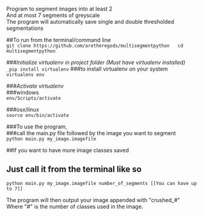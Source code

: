 Program to segment images into at least 2  
And at most 7 segments of greyscale  
The program will automatically save single and double thresholded segmentations  

##To run from the terminal/command line  
`git clone https://github.com/aretheregods/multisegmentpython  
cd multisegmentpython`  
  
###_Initialize virtualenv in project folder (Must have virtualenv installed)_  
`_pip install virtualenv` ###to install virtualenv on your system  
`virtualenv env`  
  
###_Activate virtualenv_  
###windows  
`env/Scripts/activate`  
  
###osx/linux  
`source env/bin/activate`  
  
###To use the program,  
###call the main.py file followed by the image you want to segment  
`python main.py my_image.imagefile`  
  
  
##If you want to have more image classes saved  
## Just call it from the terminal like so  
`python main.py my_image.imagefile number_of_segments [[You can have up to 7]]`  
  
The program will then output your image appended with "crushed_#"  
Where "#" is the number of classes used in the image.  
